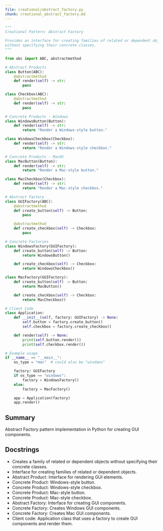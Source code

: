 ```yaml
---
file: creational/abstract_factory.py
chunk: creational_abstract_factory.md
---
```


```python
"""
Creational Pattern: Abstract Factory

Provides an interface for creating families of related or dependent objects
without specifying their concrete classes.
"""

from abc import ABC, abstractmethod

# Abstract Products
class Button(ABC):
    @abstractmethod
    def render(self) -> str:
        pass

class Checkbox(ABC):
    @abstractmethod
    def render(self) -> str:
        pass

# Concrete Products - Windows
class WindowsButton(Button):
    def render(self) -> str:
        return "Render a Windows-style button."

class WindowsCheckbox(Checkbox):
    def render(self) -> str:
        return "Render a Windows-style checkbox."

# Concrete Products - MacOS
class MacButton(Button):
    def render(self) -> str:
        return "Render a Mac-style button."

class MacCheckbox(Checkbox):
    def render(self) -> str:
        return "Render a Mac-style checkbox."

# Abstract Factory
class GUIFactory(ABC):
    @abstractmethod
    def create_button(self) -> Button:
        pass

    @abstractmethod
    def create_checkbox(self) -> Checkbox:
        pass

# Concrete Factories
class WindowsFactory(GUIFactory):
    def create_button(self) -> Button:
        return WindowsButton()

    def create_checkbox(self) -> Checkbox:
        return WindowsCheckbox()

class MacFactory(GUIFactory):
    def create_button(self) -> Button:
        return MacButton()

    def create_checkbox(self) -> Checkbox:
        return MacCheckbox()

# Client Code
class Application:
    def __init__(self, factory: GUIFactory) -> None:
        self.button = factory.create_button()
        self.checkbox = factory.create_checkbox()

    def render(self) -> None:
        print(self.button.render())
        print(self.checkbox.render())

# Example usage
if __name__ == "__main__":
    os_type = "mac"  # could also be "windows"

    factory: GUIFactory
    if os_type == "windows":
        factory = WindowsFactory()
    else:
        factory = MacFactory()

    app = Application(factory)
    app.render()

```

## Summary
Abstract Factory pattern implementation in Python for creating GUI components.

## Docstrings
- Creates a family of related or dependent objects without specifying their concrete classes.
- Interface for creating families of related or dependent objects.
- Abstract Product: Interface for rendering GUI elements.
- Concrete Product: Windows-style button.
- Concrete Product: Windows-style checkbox.
- Concrete Product: Mac-style button.
- Concrete Product: Mac-style checkbox.
- Abstract Factory: Interface for creating GUI components.
- Concrete Factory: Creates Windows GUI components.
- Concrete Factory: Creates Mac GUI components.
- Client code: Application class that uses a factory to create GUI components and render them.

